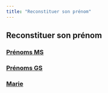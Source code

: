 ```yaml
---
title: "Reconstituer son prénom"
---
```


## Reconstituer son prénom


### [Prénoms MS](reconstituer_prenom/prenoms_ms.md)
### [Prénoms GS](reconstituer_prenom/prenoms_gs.md)
### [Marie](reconstituer_prenom/marie.md)

